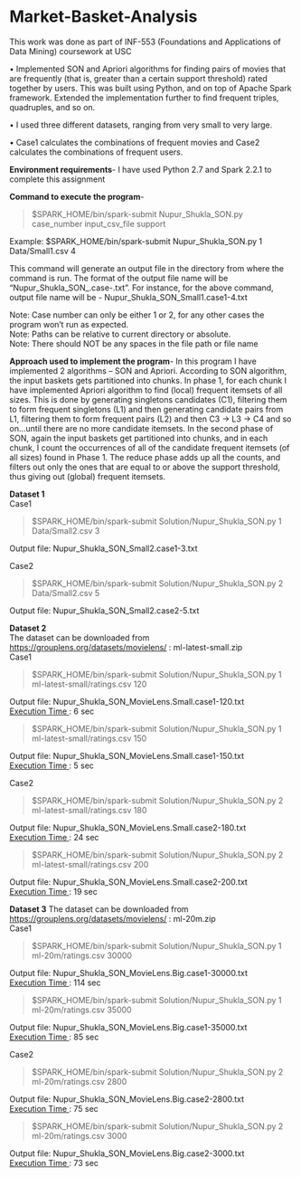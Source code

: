 # Market-Basket-Analysis

This work was done as part of INF-553 (Foundations and Applications of Data Mining) coursework at USC

• Implemented SON and Apriori algorithms for finding pairs of movies that are frequently (that is, greater than a certain support threshold) rated together by users. This was built using Python, and on top of Apache Spark framework. Extended the implementation further to find frequent triples, quadruples, and so on.

• I used three different datasets, ranging from very small to very large.

• Case1 calculates the combinations of frequent movies and Case2 calculates the combinations of frequent users.

<b>Environment requirements</b>-
I have used Python 2.7 and Spark 2.2.1 to complete this assignment

<b>Command to execute the program</b>-
>$SPARK_HOME/bin/spark-submit Nupur_Shukla_SON.py case_number input_csv_file support

Example: $SPARK_HOME/bin/spark-submit Nupur_Shukla_SON.py 1 Data/Small1.csv 4

This command will generate an output file in the directory from where the command is run. The format of the output file name will be “Nupur_Shukla_SON_<Filename>.case<case>-<support>.txt”. For instance, for the above command, output file name will be -
Nupur_Shukla_SON_Small1.case1-4.txt

Note: Case number can only be either 1 or 2, for any other cases the program won’t run as expected.<br/>
Note: Paths can be relative to current directory or absolute.<br/>
Note: There should NOT be any spaces in the file path or file name<br/>

<b>Approach used to implement the program</b>-
In this program I have implemented 2 algorithms – SON and Apriori. According to SON algorithm, the input baskets gets partitioned into chunks. In phase 1, for each chunk I have implemented Apriori algorithm to find (local) frequent itemsets of all sizes. This is done by generating singletons candidates (C1), filtering them to form frequent singletons (L1) and then generating candidate pairs from L1, filtering them to form frequent pairs (L2) and then C3 -> L3 -> C4 and so on...until there are no more candidate itemsets. 
In the second phase of SON, again the input baskets get partitioned into chunks, and in each chunk, I count the occurrences of all of the candidate frequent itemsets (of all sizes) found in Phase 1. The reduce phase adds up all the counts, and filters out only the ones that are equal to or above the support threshold, thus giving out (global) frequent itemsets.

<b>Dataset 1</b><br/>
Case1 
>$SPARK_HOME/bin/spark-submit Solution/Nupur_Shukla_SON.py 1 Data/Small2.csv 3 <br/>

Output file: Nupur_Shukla_SON_Small2.case1-3.txt

Case2
>$SPARK_HOME/bin/spark-submit Solution/Nupur_Shukla_SON.py 2 Data/Small2.csv 5 <br/>

Output file: Nupur_Shukla_SON_Small2.case2-5.txt

<b>Dataset 2</b><br/>
The dataset can be downloaded from https://grouplens.org/datasets/movielens/ : ml-latest-small.zip <br/>
Case1
>$SPARK_HOME/bin/spark-submit Solution/Nupur_Shukla_SON.py 1 ml-latest-small/ratings.csv 120 <br/>

Output file: Nupur_Shukla_SON_MovieLens.Small.case1-120.txt <br/>
<u>Execution Time </u>: 6 sec

>$SPARK_HOME/bin/spark-submit Solution/Nupur_Shukla_SON.py 1 ml-latest-small/ratings.csv 150 <br/>

Output file: Nupur_Shukla_SON_MovieLens.Small.case1-150.txt <br/>
<u>Execution Time </u>: 5 sec

Case2
>$SPARK_HOME/bin/spark-submit Solution/Nupur_Shukla_SON.py 2 ml-latest-small/ratings.csv 180 <br/>

Output file: Nupur_Shukla_SON_MovieLens.Small.case2-180.txt <br/>
<u>Execution Time </u>: 24 sec

>$SPARK_HOME/bin/spark-submit Solution/Nupur_Shukla_SON.py 2 ml-latest-small/ratings.csv 200 <br/>

Output file: Nupur_Shukla_SON_MovieLens.Small.case2-200.txt <br/>
<u>Execution Time </u>: 19 sec


<b>Dataset 3</b>
The dataset can be downloaded from https://grouplens.org/datasets/movielens/ : ml-20m.zip <br/>
Case1
>$SPARK_HOME/bin/spark-submit Solution/Nupur_Shukla_SON.py 1 ml-20m/ratings.csv 30000 <br/>

Output file: Nupur_Shukla_SON_MovieLens.Big.case1-30000.txt <br/>
<u>Execution Time </u>: 114 sec

>$SPARK_HOME/bin/spark-submit Solution/Nupur_Shukla_SON.py 1 ml-20m/ratings.csv 35000 <br/>

Output file: Nupur_Shukla_SON_MovieLens.Big.case1-35000.txt <br/>
<u>Execution Time </u>: 85 sec

Case2
>$SPARK_HOME/bin/spark-submit Solution/Nupur_Shukla_SON.py 2 ml-20m/ratings.csv 2800 <br/>

Output file: Nupur_Shukla_SON_MovieLens.Big.case2-2800.txt <br/>
<u>Execution Time </u>: 75 sec

>$SPARK_HOME/bin/spark-submit Solution/Nupur_Shukla_SON.py 2 ml-20m/ratings.csv 3000 <br/>

Output file: Nupur_Shukla_SON_MovieLens.Big.case2-3000.txt <br/>
<u>Execution Time </u>: 73 sec
